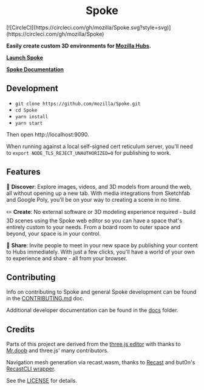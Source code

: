 <h1 align="center">Spoke</h1>
[![CircleCI](https://circleci.com/gh/mozilla/Spoke.svg?style=svg)](https://circleci.com/gh/mozilla/Spoke)


  **Easily create custom 3D environments for [Mozilla Hubs](https://hubs.mozilla.com).**

**[Launch Spoke](https://hubs.mozilla.com/spoke)**

**[Spoke Documentation](https://hubs.mozilla.com/docs/spoke-creating-projects.html)**

## Development

- `git clone https://github.com/mozilla/Spoke.git`
- `cd Spoke`
- `yarn install`
- `yarn start`

Then open http://localhost:9090.

When running against a local self-signed cert reticulum server, you'll need to `export NODE_TLS_REJECT_UNAUTHORIZED=0` for publishing to work.

## Features

:telescope: **Discover**: Explore images, videos, and 3D models from around the web, all without opening up a new tab. With media integrations from Sketchfab and Google Poly, you'll be on your way to creating a scene in no time.

:pencil2: **Create**: No external software or 3D modeling experience required - build 3D scenes using the Spoke web editor so you can have a space that's entirely custom to your needs. From a board room to outer space and beyond, your space is in your control.

:tada: **Share**: Invite people to meet in your new space by publishing your content to Hubs immediately. With just a few clicks, you'll have a world of your own to experience and share - all from your browser.

## Contributing

Info on contributing to Spoke and general Spoke development can be found in the [CONTRIBUTING.md](./CONTRIBUTING.md) doc.

Additional developer documentation can be found in the [docs](./docs/README.md) folder.

## Credits

Parts of this project are derived from the [three.js editor](https://threejs.org/editor/)
with thanks to [Mr.doob](https://github.com/mrdoob) and three.js' many contributors.

Navigation mesh generation via recast.wasm, thanks to [Recast](https://github.com/recastnavigation/recastnavigation) and but0n's [RecastCLI wrapper](https://github.com/but0n/recastCLI.js).

See the [LICENSE](LICENSE) for details.
